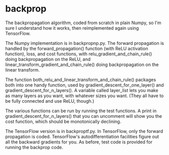 # backprop
The backpropagation algorithm, coded from scratch in plain Numpy, so I'm sure I understand how it works, then reimplemented again using TensorFlow.

The Numpy implementation is in backpropnp.py. The forward propagation is handled by the forward_propagation() function (with ReLU activation function), loss, and cost functions, with relu_gradient_and_chain_rule() doing backpropagation on the ReLU, and linear_transform_gradient_and_chain_rule() doing backpropagation on the linear transform.

The function both_relu_and_linear_transform_and_chain_rule() packages both into one handy function, used by gradient_descent_for_one_layer() and gradient_descent_for_n_layers(). A variable called layer_list lets you make as many layers as you want, with whatever sizes you want. (They all have to be fully connected and use ReLU, though.)

The various functions can be run by running the test functions. A print in gradient_descent_for_n_layers() that you can uncomment will show you the cost function, which should be monotonically declining.

The TensorFlow version is in backproptf.py. In TensorFlow, only the forward propagation is coded. TensorFlow's autodifferentiation facilities figure out all the backward gradients for you. As before, test code is provided for running the backprop code.

